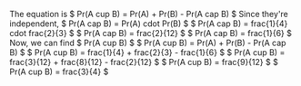 The equation is $ Pr(A cup B) = Pr(A) + Pr(B) - Pr(A cap B) $
Since they're independent, $ Pr(A cap B) = Pr(A) cdot Pr(B) $
$ Pr(A cap B) = frac{1}{4} cdot frac{2}{3} $
$ Pr(A cap B) = frac{2}{12} $
$ Pr(A cap B) = frac{1}{6} $
Now, we can find $ Pr(A cup B) $
$ Pr(A cup B) = Pr(A) + Pr(B) - Pr(A cap B) $
$ Pr(A cup B) = frac{1}{4} + frac{2}{3} - frac{1}{6} $
$ Pr(A cup B) = frac{3}{12} + frac{8}{12} - frac{2}{12} $
$ Pr(A cup B) = frac{9}{12} $
$ Pr(A cup B) = frac{3}{4} $
